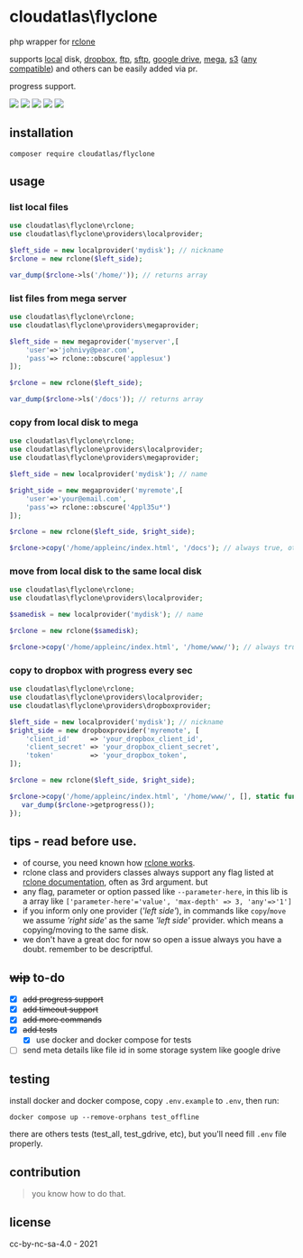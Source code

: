 # cloudatlas\flyclone
php wrapper for [rclone](https://rclone.org/)

supports [local](https://rclone.org/local/) disk, [dropbox](https://rclone.org/dropbox/), [ftp](https://rclone.org/ftp/), [sftp](https://rclone.org/sftp/), [google drive](https://rclone.org/sftp/), [mega](https://rclone.org/mega/), [s3](https://rclone.org/s3/) ([any compatible](https://rclone.org/overview/)) and others can be easily added via pr.

progress support.

![](https://img.shields.io/badge/php-777bb4?style=for-the-badge&logo=php&logocolor=white)
![](http://img.shields.io/badge/-phpstorm-181717?style=for-the-badge&logo=phpstorm&logocolor=white)
![](https://img.shields.io/badge/composer-885630?style=for-the-badge&logo=composer&logocolor=white)
![](https://img.shields.io/badge/Docker-2CA5E0?style=for-the-badge&logo=docker&logoColor=white)
![](https://img.shields.io/badge/GIT-E44C30?style=for-the-badge&logo=git&logoColor=white)
## installation

```shell script
composer require cloudatlas/flyclone
```

## usage
### list local files
```php
use cloudatlas\flyclone\rclone;
use cloudatlas\flyclone\providers\localprovider;

$left_side = new localprovider('mydisk'); // nickname
$rclone = new rclone($left_side);

var_dump($rclone->ls('/home/')); // returns array
```
### list files from mega server

```php
use cloudatlas\flyclone\rclone;
use cloudatlas\flyclone\providers\megaprovider;

$left_side = new megaprovider('myserver',[
    'user'=>'johnivy@pear.com',
    'pass'=> rclone::obscure('applesux')
]);

$rclone = new rclone($left_side);

var_dump($rclone->ls('/docs')); // returns array
```
### copy from local disk to mega

```php
use cloudatlas\flyclone\rclone;
use cloudatlas\flyclone\providers\localprovider;
use cloudatlas\flyclone\providers\megaprovider;

$left_side = new localprovider('mydisk'); // name

$right_side = new megaprovider('myremote',[
    'user'=>'your@email.com',
    'pass'=> rclone::obscure('4ppl35u*')
]);

$rclone = new rclone($left_side, $right_side);

$rclone->copy('/home/appleinc/index.html', '/docs'); // always true, otherwise throws error
```
### move from local disk to the same local disk
```php
use cloudatlas\flyclone\rclone;
use cloudatlas\flyclone\providers\localprovider;

$samedisk = new localprovider('mydisk'); // name

$rclone = new rclone($samedisk);

$rclone->copy('/home/appleinc/index.html', '/home/www/'); // always true, otherwise throws error
```

### copy to dropbox with progress every sec

```php
use cloudatlas\flyclone\rclone;
use cloudatlas\flyclone\providers\localprovider;
use cloudatlas\flyclone\providers\dropboxprovider;

$left_side = new localprovider('mydisk'); // nickname
$right_side = new dropboxprovider('myremote', [
    'client_id'     => 'your_dropbox_client_id',
    'client_secret' => 'your_dropbox_client_secret',
    'token'         => 'your_dropbox_token',
]);

$rclone = new rclone($left_side, $right_side);

$rclone->copy('/home/appleinc/index.html', '/home/www/', [], static function ($type, $buffer) use ($rclone) {
   var_dump($rclone->getprogress());
});
```
## tips - read before use.
* of course, you need known how [rclone works](https://rclone.org/docs).
* rclone class and providers classes always support any flag listed at [rclone documentation](https://rclone.org/flags/), often as 3rd argument. but
* any flag, parameter or option passed like `--parameter-here`, in this lib is a array like `['parameter-here'='value', 'max-depth' => 3, 'any'=>'1']`
* if you inform only one provider (_'left side'_), in commands like `copy`/`move` we assume _'right side'_ as the same _'left side'_ provider. which means a copying/moving to the same disk.
* we don't have a great doc for now so open a issue always you have a doubt. remember to be descriptful.
## ~~wip~~ to-do
- [x] ~~add progress support~~
- [x] ~~add timeout support~~
- [x] ~~add more commands~~
- [x] ~~add tests~~
  - [x] use docker and docker compose for tests
- [ ] send meta details like file id in some storage system like google drive

## testing
  install docker and docker compose, copy `.env.example` to `.env`, then run:
```shell
docker compose up --remove-orphans test_offline
```
there are others tests (test_all, test_gdrive, etc), but you'll need fill `.env` file properly.

## contribution
> you know how to do that.

## license
cc-by-nc-sa-4.0 - 2021
